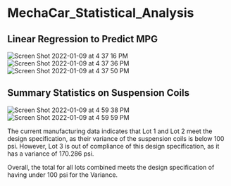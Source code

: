 # MechaCar_Statistical_Analysis

## Linear Regression to Predict MPG
![Screen Shot 2022-01-09 at 4 37 16 PM](https://user-images.githubusercontent.com/88801411/148701919-490d29c4-048e-4712-acd3-afa9767d5519.png)
![Screen Shot 2022-01-09 at 4 37 36 PM](https://user-images.githubusercontent.com/88801411/148701929-0f200af1-5218-49ee-ac95-ece3d3af85d5.png)
![Screen Shot 2022-01-09 at 4 37 50 PM](https://user-images.githubusercontent.com/88801411/148701939-0651e8b0-28ca-4c86-bbe6-76e8fe7fd3cd.png)

## Summary Statistics on Suspension Coils

![Screen Shot 2022-01-09 at 4 59 38 PM](https://user-images.githubusercontent.com/88801411/148702668-96db53e2-09db-4f5b-949c-9fee7026e69d.png)
![Screen Shot 2022-01-09 at 4 59 59 PM](https://user-images.githubusercontent.com/88801411/148702678-8d293c06-219f-45d7-9d3e-e85a2e58bd52.png)

The current manufacturing data indicates that Lot 1 and Lot 2 meet the design specification, as their variance of the suspension coils is below 100 psi. However, Lot 3 is out of compliance of this design specification, as it has a variance of 170.286 psi. 

Overall, the total for all lots combined meets the design specification of having under 100 psi for the Variance.
